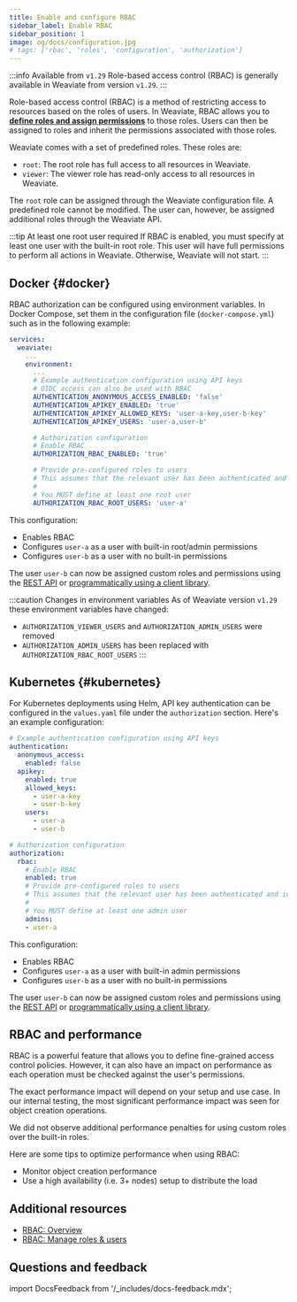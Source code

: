 ```yaml
---
title: Enable and configure RBAC
sidebar_label: Enable RBAC
sidebar_position: 1
image: og/docs/configuration.jpg
# tags: ['rbac', 'roles', 'configuration', 'authorization']
---
```


:::info Available from `v1.29`
Role-based access control (RBAC) is generally available in Weaviate from version `v1.29`.
:::

Role-based access control (RBAC) is a method of restricting access to resources based on the roles of users. In Weaviate, RBAC allows you to **[define roles and assign permissions](/developers/weaviate/configuration/rbac/manage-roles-users)** to those roles. Users can then be assigned to roles and inherit the permissions associated with those roles.

Weaviate comes with a set of predefined roles. These roles are:

- `root`: The root role has full access to all resources in Weaviate.
- `viewer`: The viewer role has read-only access to all resources in Weaviate.

The `root` role can be assigned through the Weaviate configuration file. A predefined role cannot be modified. The user can, however, be assigned additional roles through the Weaviate API.

:::tip At least one root user required
If RBAC is enabled, you must specify at least one user with the built-in root role. This user will have full permissions to perform all actions in Weaviate. Otherwise, Weaviate will not start.
:::

## Docker <i class="fa-brands fa-docker"></i> {#docker}

RBAC authorization can be configured using environment variables. In Docker Compose, set them in the configuration file (`docker-compose.yml`) such as in the following example:

```yaml
services:
  weaviate:
    ...
    environment:
      ...
      # Example authentication configuration using API keys
      # OIDC access can also be used with RBAC
      AUTHENTICATION_ANONYMOUS_ACCESS_ENABLED: 'false'
      AUTHENTICATION_APIKEY_ENABLED: 'true'
      AUTHENTICATION_APIKEY_ALLOWED_KEYS: 'user-a-key,user-b-key'
      AUTHENTICATION_APIKEY_USERS: 'user-a,user-b'

      # Authorization configuration
      # Enable RBAC
      AUTHORIZATION_RBAC_ENABLED: 'true'

      # Provide pre-configured roles to users
      # This assumes that the relevant user has been authenticated and identified
      #
      # You MUST define at least one root user
      AUTHORIZATION_RBAC_ROOT_USERS: 'user-a'
```

This configuration:
- Enables RBAC
- Configures `user-a` as a user with built-in root/admin permissions
- Configures `user-b` as a user with no built-in permissions

The user `user-b` can now be assigned custom roles and permissions using the [REST API](/developers/weaviate/api/rest#tag/authz) or [programmatically using a client library](/developers/weaviate/configuration/rbac/manage-roles-users).

:::caution Changes in environment variables
As of Weaviate version `v1.29` these environment variables have changed:
- `AUTHORIZATION_VIEWER_USERS` and `AUTHORIZATION_ADMIN_USERS` were removed
- `AUTHORIZATION_ADMIN_USERS` has been replaced with `AUTHORIZATION_RBAC_ROOT_USERS`
:::

## Kubernetes <i class="fa fa-cubes"></i> {#kubernetes}

For Kubernetes deployments using Helm, API key authentication can be configured in the `values.yaml` file under the `authorization` section. Here's an example configuration:

```yaml
# Example authentication configuration using API keys
authentication:
  anonymous_access:
    enabled: false
  apikey:
    enabled: true
    allowed_keys:
      - user-a-key
      - user-b-key
    users:
      - user-a
      - user-b

# Authorization configuration
authorization:
  rbac:
    # Enable RBAC
    enabled: true
    # Provide pre-configured roles to users
    # This assumes that the relevant user has been authenticated and identified
    #
    # You MUST define at least one admin user
    admins:
    - user-a
```

This configuration:
- Enables RBAC
- Configures `user-a` as a user with built-in admin permissions
- Configures `user-b` as a user with no built-in permissions

The user `user-b` can now be assigned custom roles and permissions using the [REST API](/developers/weaviate/api/rest#tag/authz) or [programmatically using a client library](/developers/weaviate/configuration/rbac/manage-roles-users).

## RBAC and performance

RBAC is a powerful feature that allows you to define fine-grained access control policies. However, it can also have an impact on performance as each operation must be checked against the user's permissions.

The exact performance impact will depend on your setup and use case. In our internal testing, the most significant performance impact was seen for object creation operations.

We did not observe additional performance penalties for using custom roles over the built-in roles.

Here are some tips to optimize performance when using RBAC:
- Monitor object creation performance
- Use a high availability (i.e. 3+ nodes) setup to distribute the load

## Additional resources

- [RBAC: Overview](/developers/weaviate/configuration/rbac)
- [RBAC: Manage roles & users](/developers/weaviate/configuration/rbac/manage-roles-users)

## Questions and feedback

import DocsFeedback from '/_includes/docs-feedback.mdx';

<DocsFeedback/>

